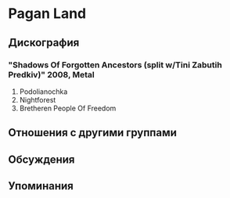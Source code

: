 # Pagan Land



## Дискография

### "Shadows Of Forgotten Ancestors (split w/Tini Zabutih Predkiv)" 2008, Metal

1. Podolianochka   
2. Nightforest   
3. Bretheren People Of Freedom 


## Отношения с другими группами


## Обсуждения


## Упоминания

